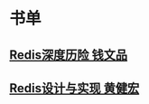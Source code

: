 # 书单

## [Redis深度历险 钱文品](https://github.com/chudingkun/readerBox/blob/master/books/redis/Redis%E6%B7%B1%E5%BA%A6%E5%8E%86%E9%99%A9.md)

## [Redis设计与实现 黄健宏](https://github.com/chudingkun/readerBox/blob/master/books/redis/Redis%E8%AE%BE%E8%AE%A1%E4%B8%8E%E5%AE%9E%E7%8E%B0.md)